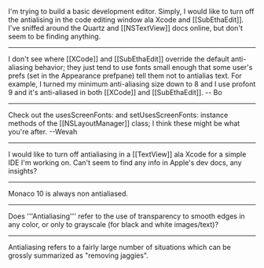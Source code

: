 I'm trying to build a basic development editor.  Simply, I would like to turn off the antialising in the code editing window ala Xcode and [[SubEthaEdit]].  I've sniffed around the Quartz and [[NSTextView]] docs online, but don't seem to be finding anything.

----

I don't see where [[XCode]] and [[SubEthaEdit]] override the default anti-aliasing behavior; they just tend to use fonts small enough that some user's prefs (set in the Appearance prefpane) tell them not to antialias text.  For example, I turned my minimum anti-aliasing size down to 8 and I use profont 9 and it's anti-aliased in both [[XCode]] and [[SubEthaEdit]].  -- Bo

----

Check out the usesScreenFonts: and setUsesScreenFonts: instance methods of the [[NSLayoutManager]] class; I think these might be what you're after. --Wevah

----

I would like to turn off antialiasing in a [[TextView]] ala Xcode for a simple IDE I'm working on.  Can't seem to find any info in Apple's dev docs, any insights?

----

Monaco 10 is always non antialiased.

----

Does '''Antialiasing''' refer to the use of transparency to smooth edges in any color, or only to grayscale (for black and white images/text)?

----
Antialiasing refers to a fairly large number of situations which can be grossly summarized as "removing jaggies".